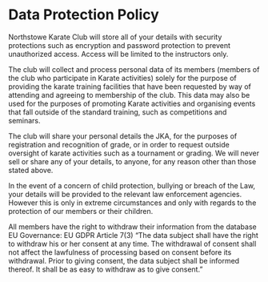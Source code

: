 # Data Protection Policy
Northstowe Karate Club will store all of your details with security protections such as encryption and password protection to prevent unauthorized access. Access will be limited to the instructors only.

The club will collect and process personal data of its members (members of the club who participate in Karate activities) solely for the purpose of providing the karate training facilities that have been requested by way of attending and agreeing to membership of the club. This data may also be used for the purposes of promoting Karate activities and organising events that fall outside of the standard training, such as competitions and seminars. 

The club will share your personal details the JKA, for the purposes of registration and recognition of grade, or in order to request outside oversight of karate activities such as a tournament or grading. We will never sell or share any of your details, to anyone, for any reason other than those stated above. 

In the event of a concern of child protection, bullying or breach of the Law, your details will be provided to the relevant law enforcement agencies. However this is only in extreme circumstances and only with regards to the protection of our members or their children. 

All members have the right to withdraw their information from the database EU Governance:
EU GDPR Article 7(3) “The data subject shall have the right to withdraw his or her consent at any time. The withdrawal of consent shall not affect the lawfulness of processing based on consent before its withdrawal. Prior to giving consent, the data subject shall be informed thereof. It shall be as easy to withdraw as to give consent.”

